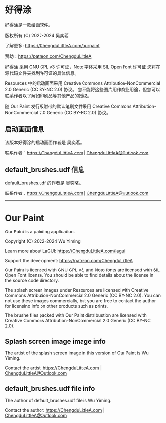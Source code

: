 # 好得涂

好得涂是一款绘画软件。

版权所有 (C) 2022-2024 吴奕茗

了解更多: https://ChengduLittleA.com/ourpaint

赞助：https://patreon.com/ChengduLittleA

好得涂 采用 GNU GPL v3 许可证，Noto 字体采用 SIL Open Font 许可证
您将在源代码文件夹找到许可证的具体信息。

Resources 中的启动画面采用 Creative Commons Attribution-NonCommercial 2.0 Generic (CC BY-NC 2.0) 协议。
您不能将这些图片用作商业用途，但您可以联系作者以了解如印刷品等其他产品的授权。

随 Our Paint 发行版附带的默认笔刷文件采用 Creative Commons Attribution-NonCommercial 2.0 Generic (CC BY-NC 2.0) 协议。

## 启动画面信息

该版本好得涂的启动画面作者是 吴奕茗。

联系作者：https://ChengduLittleA.com | ChengduLittleA@Outlook.com

## default_brushes.udf 信息

default_brushes.udf 的作者是 吴奕茗。

联系作者：https://ChengduLittleA.com | ChengduLittleA@Outlook.com


-----------------

# Our Paint

Our Paint is a painting application.

Copyright (C) 2022-2024 Wu Yiming

Learn more about LaGUI: https://ChengduLittleA.com/lagui

Support the development: https://patreon.com/ChengduLittleA

Our Paint is licensed with GNU GPL v3, and Noto fonts are licensed with SIL Open Font license.
You should be able to find details about the license in the source code directory.

The splash screen images under Resources are licensed with Creative Commons Attribution-NonCommercial 2.0 Generic (CC BY-NC 2.0).
You can not use these images commercially, but you are free to contact the author for licensing info on other products such as prints.

The brushe files packed with Our Paint distribustion are licensed with Creative Commons Attribution-NonCommercial 2.0 Generic (CC BY-NC 2.0).

## Splash screen image image info

The artist of the splash screen image in this version of Our Paint is Wu Yiming.

Contact the artist: https://ChengduLittleA.com | ChengduLittleA@Outlook.com

## default_brushes.udf file info

The author of default_brushes.udf file is Wu Yiming.

Contact the author: https://ChengduLittleA.com | ChengduLittleA@Outlook.com

